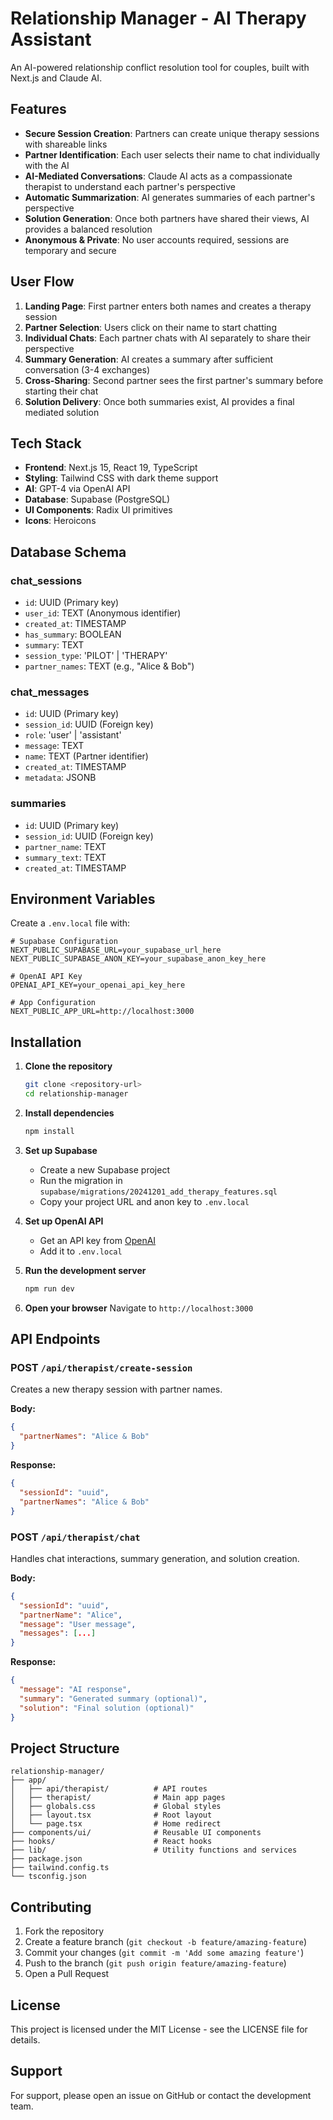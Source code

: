# Relationship Manager - AI Therapy Assistant

An AI-powered relationship conflict resolution tool for couples, built with Next.js and Claude AI.

## Features

- **Secure Session Creation**: Partners can create unique therapy sessions with shareable links
- **Partner Identification**: Each user selects their name to chat individually with the AI
- **AI-Mediated Conversations**: Claude AI acts as a compassionate therapist to understand each partner's perspective
- **Automatic Summarization**: AI generates summaries of each partner's perspective
- **Solution Generation**: Once both partners have shared their views, AI provides a balanced resolution
- **Anonymous & Private**: No user accounts required, sessions are temporary and secure

## User Flow

1. **Landing Page**: First partner enters both names and creates a therapy session
2. **Partner Selection**: Users click on their name to start chatting
3. **Individual Chats**: Each partner chats with AI separately to share their perspective
4. **Summary Generation**: AI creates a summary after sufficient conversation (3-4 exchanges)
5. **Cross-Sharing**: Second partner sees the first partner's summary before starting their chat
6. **Solution Delivery**: Once both summaries exist, AI provides a final mediated solution

## Tech Stack

- **Frontend**: Next.js 15, React 19, TypeScript
- **Styling**: Tailwind CSS with dark theme support
- **AI**: GPT-4 via OpenAI API
- **Database**: Supabase (PostgreSQL)
- **UI Components**: Radix UI primitives
- **Icons**: Heroicons

## Database Schema

### chat_sessions
- `id`: UUID (Primary key)
- `user_id`: TEXT (Anonymous identifier)
- `created_at`: TIMESTAMP
- `has_summary`: BOOLEAN
- `summary`: TEXT
- `session_type`: 'PILOT' | 'THERAPY'
- `partner_names`: TEXT (e.g., "Alice & Bob")

### chat_messages
- `id`: UUID (Primary key)
- `session_id`: UUID (Foreign key)
- `role`: 'user' | 'assistant'
- `message`: TEXT
- `name`: TEXT (Partner identifier)
- `created_at`: TIMESTAMP
- `metadata`: JSONB

### summaries
- `id`: UUID (Primary key)
- `session_id`: UUID (Foreign key)
- `partner_name`: TEXT
- `summary_text`: TEXT
- `created_at`: TIMESTAMP

## Environment Variables

Create a `.env.local` file with:

```env
# Supabase Configuration
NEXT_PUBLIC_SUPABASE_URL=your_supabase_url_here
NEXT_PUBLIC_SUPABASE_ANON_KEY=your_supabase_anon_key_here

# OpenAI API Key
OPENAI_API_KEY=your_openai_api_key_here

# App Configuration
NEXT_PUBLIC_APP_URL=http://localhost:3000
```

## Installation

1. **Clone the repository**
   ```bash
   git clone <repository-url>
   cd relationship-manager
   ```

2. **Install dependencies**
   ```bash
   npm install
   ```

3. **Set up Supabase**
   - Create a new Supabase project
   - Run the migration in `supabase/migrations/20241201_add_therapy_features.sql`
   - Copy your project URL and anon key to `.env.local`

4. **Set up OpenAI API**
   - Get an API key from [OpenAI](https://platform.openai.com/api-keys)
   - Add it to `.env.local`

5. **Run the development server**
   ```bash
   npm run dev
   ```

6. **Open your browser**
   Navigate to `http://localhost:3000`

## API Endpoints

### POST `/api/therapist/create-session`
Creates a new therapy session with partner names.

**Body:**
```json
{
  "partnerNames": "Alice & Bob"
}
```

**Response:**
```json
{
  "sessionId": "uuid",
  "partnerNames": "Alice & Bob"
}
```

### POST `/api/therapist/chat`
Handles chat interactions, summary generation, and solution creation.

**Body:**
```json
{
  "sessionId": "uuid",
  "partnerName": "Alice",
  "message": "User message",
  "messages": [...]
}
```

**Response:**
```json
{
  "message": "AI response",
  "summary": "Generated summary (optional)",
  "solution": "Final solution (optional)"
}
```

## Project Structure

```
relationship-manager/
├── app/
│   ├── api/therapist/          # API routes
│   ├── therapist/              # Main app pages
│   ├── globals.css             # Global styles
│   ├── layout.tsx              # Root layout
│   └── page.tsx                # Home redirect
├── components/ui/              # Reusable UI components
├── hooks/                      # React hooks
├── lib/                        # Utility functions and services
├── package.json
├── tailwind.config.ts
└── tsconfig.json
```

## Contributing

1. Fork the repository
2. Create a feature branch (`git checkout -b feature/amazing-feature`)
3. Commit your changes (`git commit -m 'Add some amazing feature'`)
4. Push to the branch (`git push origin feature/amazing-feature`)
5. Open a Pull Request

## License

This project is licensed under the MIT License - see the LICENSE file for details.

## Support

For support, please open an issue on GitHub or contact the development team. 